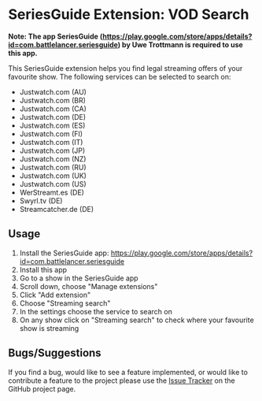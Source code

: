 # SeriesGuide Extension: VOD Search

**Note: The app SeriesGuide (https://play.google.com/store/apps/details?id=com.battlelancer.seriesguide) by Uwe Trottmann is required to use this app.**

This SeriesGuide extension helps you find legal streaming offers of your favourite show. The following services can be selected to search on:

- Justwatch.com (AU)
- Justwatch.com (BR)
- Justwatch.com (CA)
- Justwatch.com (DE)
- Justwatch.com (ES)
- Justwatch.com (FI)
- Justwatch.com (IT)
- Justwatch.com (JP)
- Justwatch.com (NZ)
- Justwatch.com (RU)
- Justwatch.com (UK)
- Justwatch.com (US)
- WerStreamt.es (DE)
- Swyrl.tv (DE)
- Streamcatcher.de (DE)

## Usage

1. Install the SeriesGuide app: https://play.google.com/store/apps/details?id=com.battlelancer.seriesguide
2. Install this app
3. Go to a show in the SeriesGuide app
4. Scroll down, choose "Manage extensions"
5. Click "Add extension"
6. Choose "Streaming search"
7. In the settings choose the service to search on
8. On any show click on "Streaming search" to check where your favourite show is streaming

## Bugs/Suggestions

If you find a bug, would like to see a feature implemented, or would like to contribute a feature to the project please use the [Issue Tracker](https://github.com/AlphawolfWMP/SeriesGuideExtStreamingSearch/issues) on the GitHub project page.
